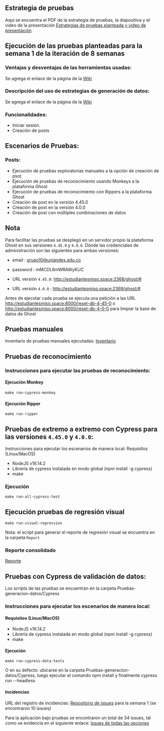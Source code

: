 ## Estrategia de pruebas

Aquí se encuentra el PDF de la estrategia de pruebas, la diapositiva y el video de la presentación [Estrategias de pruebas planteada y video de presentación](https://drive.google.com/drive/folders/1X21PXGE4qJaFWbZVy7mfU1LocxyefOeh)


## Ejecución de las pruebas planteadas para la semana 1 de la iteración de 8 semanas

### Ventajas y desventajas de las herramientas usadas:
Se agrega el enlace de la página de la [Wiki](https://github.com/saya6/e2e-tests-grupo10/wiki)

### Descripción del uso de estrategias de generación de datos:
Se agrega el enlace de la página de la [Wiki](https://github.com/saya6/e2e-tests-grupo10/wiki/Estrategias-de-generaci%C3%B3n-de-datos-para-pruebas)

### Funcionalidades:
* Iniciar sesión.
* Creación de posts

## Escenarios de Pruebas:
### Posts:
* Ejecución de pruebas exploratorias manuales a la opción de creación de psot
* Ejecución de pruebas de reconocimiento usando Monkeys a la plataforma Ghost
* Ejecución de pruebas de reconocimiento con Rippers a la plataforma Ghost
* Creación de post en la versión 4.45.0
* Creación de post en la versión 4.0.0
* Creación de post con múltiples combinaciones de datos


## Nota
Para facilitar las pruebas se desplegó en un servidor propio la plataforma Ghost en sus versiones `4.45.0` y `4.0.0`. Dónde las credenciales de administración son las siguientes para ambas versiones: 

- email : grupo10@uniandes.edu.co
- password : mMCDL6mWRAWyKUC

- URL versión `4.45.0`: http://estudiantesmiso.space:2368/ghost/#
- URL versión `4.0.0` : http://estudiantesmiso.space:2369/ghost/#

Antes de ejecutar cada prueba se ejecuta una petición a las URL http://estudiantesmiso.space:8000/reset-db-4-45-0 o http://estudiantesmiso.space:8000/reset-db-4-0-0 para limpiar la base de datos de Ghost

## Pruebas manuales
Inventario de pruebas manuales ejecutadas: [Inventario](https://docs.google.com/spreadsheets/d/1XEyoGTzco-fqCSaLtrb9A4o_djU37r6Y/edit?usp=drivesdk&ouid=105489972989392301559&rtpof=true&sd=true)

## Pruebas de reconocimiento
### Instrucciones para ejecutar las pruebas de reconocimiento:
#### Ejecución Monkey
`make run-cypress-monkey`

#### Ejecución Ripper
`make run-ripper`

## Pruebas de extremo a extremo con Cypress para las versiones `4.45.0` y `4.0.0`:
Instrucciones para ejecutar los escenarios de manera local:
Requisitos (Linux/MacOS)

- NodeJS v16.14.2
- Librería de cypress instalada en modo global (npm install -g cypress)
- make

### Ejecución

`make run-all-cypress-test`

## Ejecución pruebas de regresión visual

`make run-visual-regression`

Nota: el script para generar el reporte de regresión visual se encuentra en la carpeta `Report`

### Reporte consolidado
[Reporte](http://estudiantesmiso.space:8080/report.html)

## Pruebas con Cypress de validación de datos:

Los scripts de las pruebas se encuentran en la carpeta Pruebas-generacion-datos/Cypress 

### Instrucciones para ejecutar los escenarios de manera local:
#### Requisitos (Linux/MacOS)
- NodeJS v16.14.2
- Librería de cypress instalada en modo global (npm install -g cypress)
- make

#### Ejecución
`make run-cypress-data-tests`

O en su defecto: ubicarse en la carpeta Pruebas-generacion-datos/Cypress, luego ejecutar el comando npm install y finalmente cypress run --headless

#### Incidencias
 URL del registro de incidencias: [Repositorio de issues](https://github.com/saya6/e2e-tests-grupo10/issues) para la semana 1 (se encontraron 10 issues)
 
 Para la aplicación bajo pruebas se encontraron un total de 34 issues, tal como se evidencia en el siguiente enlace: [Issues de todas las opciones](https://github.com/cgarciaa1/Incidencias-proyecto-pruebas-automatizadas/issues)
 

